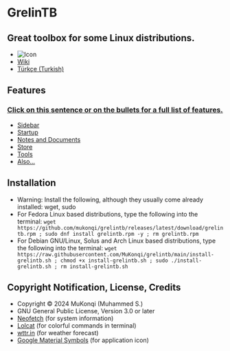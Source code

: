 # GrelinTB
## Great toolbox for some Linux distributions.
- ![Icon](https://github.com/mukonqi/grelintb/blob/main/app/icon.png?raw=true)
- [Wiki](https://github.com/MuKonqi/grelintb/wiki)
- [Türkçe (Turkish)](https://github.com/MuKonqi/grelintb/blob/main/BENİOKU.md)
## Features
### [Click on this sentence or on the bullets for a full list of features.](https://github.com/MuKonqi/grelintb/wiki/EN:-Features)
- [Sidebar](https://github.com/MuKonqi/grelintb/wiki/EN:-Features#sidebar)
- [Startup](https://github.com/MuKonqi/grelintb/wiki/EN:-Features#startup)
- [Notes and Documents](https://github.com/MuKonqi/grelintb/wiki/EN:-Features#notes-and-documents)
- [Store](https://github.com/MuKonqi/grelintb/wiki/EN:-Features#store)
- [Tools](https://github.com/MuKonqi/grelintb/wiki/EN:-Features#tools)
- [Also...](https://github.com/MuKonqi/grelintb/wiki/EN:-Features#also)
## Installation
- Warning: Install the following, although they usually come already installed: wget, sudo
- For Fedora Linux based distributions, type the following into the terminal: ```wget https://github.com/mukonqi/grelintb/releases/latest/download/grelintb.rpm ; sudo dnf install grelintb.rpm -y ; rm grelintb.rpm```
- For Debian GNU/Linux, Solus and Arch Linux based distributions, type the following into the terminal: 
```wget https://raw.githubusercontent.com/MuKonqi/grelintb/main/install-grelintb.sh ; chmod +x install-grelintb.sh ; sudo ./install-grelintb.sh ; rm install-grelintb.sh```
## Copyright Notification, License, Credits
- Copyright &copy; 2024 MuKonqi (Muhammed S.)
- GNU General Public License, Version 3.0 or later
- [Neofetch](https://github.com/dylanaraps/neofetch) (for system information)
- [Lolcat](https://github.com/busyloop/lolcat) (for colorful commands in terminal)
- [wttr.in](https://github.com/chubin/wttr.in) (for weather forecast)
- [Google Material Symbols](https://fonts.google.com/icons?selected=Material%20Symbols%20Outlined%3Aconstruction%3AFILL%400%3Bwght%40700%3BGRAD%40200%3Bopsz%4048) (for application icon)